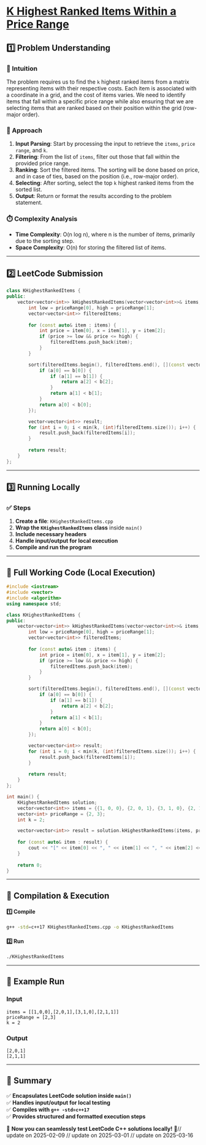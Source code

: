 # **[K Highest Ranked Items Within a Price Range](https://leetcode.com/problems/k-highest-ranked-items-within-a-price-range/description/)**  

## **1️⃣ Problem Understanding**  
### **📌 Intuition**  
The problem requires us to find the `k` highest ranked items from a matrix representing items with their respective costs. Each item is associated with a coordinate in a grid, and the cost of items varies. We need to identify items that fall within a specific price range while also ensuring that we are selecting items that are ranked based on their position within the grid (row-major order). 

### **🚀 Approach**  
1. **Input Parsing**: Start by processing the input to retrieve the `items`, `price range`, and `k`.
2. **Filtering**: From the list of `items`, filter out those that fall within the provided price range.
3. **Ranking**: Sort the filtered items. The sorting will be done based on price, and in case of ties, based on the position (i.e., row-major order).
4. **Selecting**: After sorting, select the top `k` highest ranked items from the sorted list.
5. **Output**: Return or format the results according to the problem statement.

### **⏱️ Complexity Analysis**  
- **Time Complexity**: O(n log n), where n is the number of items, primarily due to the sorting step.  
- **Space Complexity**: O(n) for storing the filtered list of items.

---  

## **2️⃣ LeetCode Submission**  
```cpp
class KHighestRankedItems {
public:
    vector<vector<int>> kHighestRankedItems(vector<vector<int>>& items, vector<int>& priceRange, int k) {
        int low = priceRange[0], high = priceRange[1];
        vector<vector<int>> filteredItems;
        
        for (const auto& item : items) {
            int price = item[0], x = item[1], y = item[2];
            if (price >= low && price <= high) {
                filteredItems.push_back(item);
            }
        }

        sort(filteredItems.begin(), filteredItems.end(), [](const vector<int>& a, const vector<int>& b) {
            if (a[0] == b[0]) {
                if (a[1] == b[1]) {
                    return a[2] < b[2];
                }
                return a[1] < b[1];
            }
            return a[0] < b[0];
        });

        vector<vector<int>> result;
        for (int i = 0; i < min(k, (int)filteredItems.size()); i++) {
            result.push_back(filteredItems[i]);
        }
        
        return result;
    }
};
```  

---  

## **3️⃣ Running Locally**  
### **✅ Steps**  
1. **Create a file**: `KHighestRankedItems.cpp`  
2. **Wrap the `KHighestRankedItems` class** inside `main()`  
3. **Include necessary headers**  
4. **Handle input/output for local execution**  
5. **Compile and run the program**  

---  

## **📝 Full Working Code (Local Execution)**  
```cpp
#include <iostream>
#include <vector>
#include <algorithm>
using namespace std;

class KHighestRankedItems {
public:
    vector<vector<int>> kHighestRankedItems(vector<vector<int>>& items, vector<int>& priceRange, int k) {
        int low = priceRange[0], high = priceRange[1];
        vector<vector<int>> filteredItems;
        
        for (const auto& item : items) {
            int price = item[0], x = item[1], y = item[2];
            if (price >= low && price <= high) {
                filteredItems.push_back(item);
            }
        }

        sort(filteredItems.begin(), filteredItems.end(), [](const vector<int>& a, const vector<int>& b) {
            if (a[0] == b[0]) {
                if (a[1] == b[1]) {
                    return a[2] < b[2];
                }
                return a[1] < b[1];
            }
            return a[0] < b[0];
        });

        vector<vector<int>> result;
        for (int i = 0; i < min(k, (int)filteredItems.size()); i++) {
            result.push_back(filteredItems[i]);
        }
        
        return result;
    }
};

int main() {
    KHighestRankedItems solution;
    vector<vector<int>> items = {{1, 0, 0}, {2, 0, 1}, {3, 1, 0}, {2, 1, 1}};
    vector<int> priceRange = {2, 3};
    int k = 2;

    vector<vector<int>> result = solution.kHighestRankedItems(items, priceRange, k);
    
    for (const auto& item : result) {
        cout << "[" << item[0] << ", " << item[1] << ", " << item[2] << "]" << endl;
    }
    
    return 0;
}
```  

---  

## **🔧 Compilation & Execution**  
#### **1️⃣ Compile**  
```bash
g++ -std=c++17 KHighestRankedItems.cpp -o KHighestRankedItems
```  

#### **2️⃣ Run**  
```bash
./KHighestRankedItems
```  

---  

## **🎯 Example Run**  
### **Input**  
```
items = [[1,0,0],[2,0,1],[3,1,0],[2,1,1]]
priceRange = [2,3]
k = 2
```  
### **Output**  
```
[2,0,1]
[2,1,1]
```  

---  

## **📌 Summary**  
✅ **Encapsulates LeetCode solution inside `main()`**  
✅ **Handles input/output for local testing**  
✅ **Compiles with `g++ -std=c++17`**  
✅ **Provides structured and formatted execution steps**  

🚀 **Now you can seamlessly test LeetCode C++ solutions locally!** 🚀// update on 2025-02-09
// update on 2025-03-01
// update on 2025-03-16
